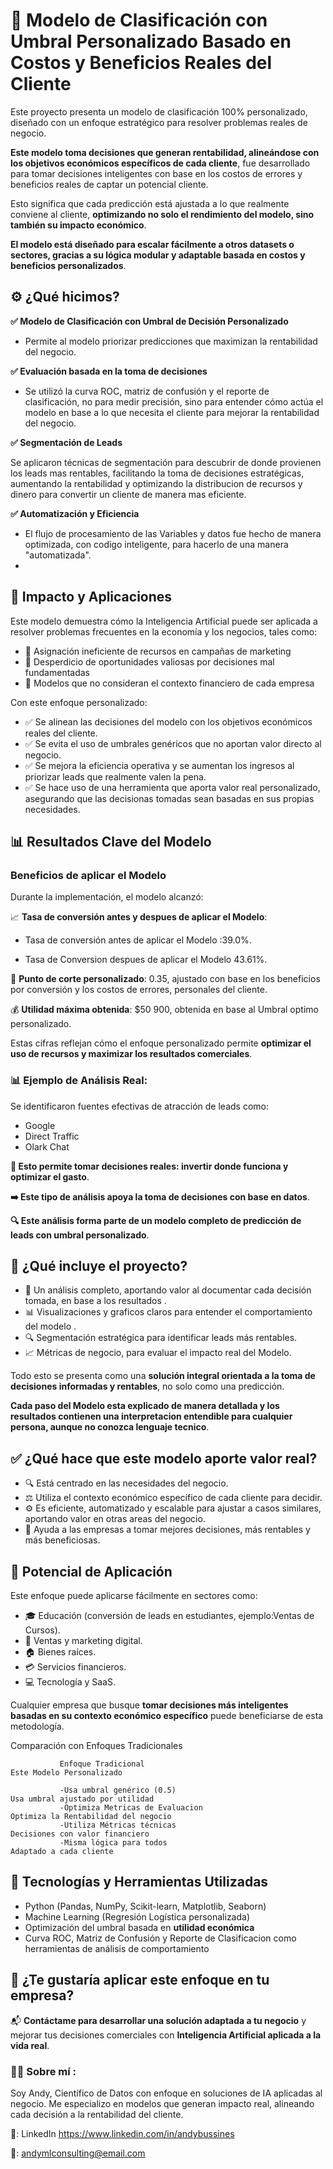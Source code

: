 # 🎯 Modelo de Clasificación con Umbral Personalizado Basado en Costos y Beneficios Reales del Cliente

Este proyecto presenta un modelo de clasificación 100% personalizado, diseñado con un enfoque estratégico para resolver problemas reales de negocio.

**Este modelo toma decisiones que generan rentabilidad, alineándose con los objetivos económicos específicos de cada cliente**, fue desarrollado para tomar decisiones inteligentes con base en los costos de errores y beneficios reales de captar un potencial cliente.

Esto significa que cada predicción está ajustada a lo que realmente conviene al cliente, **optimizando no solo el rendimiento del modelo, sino también su impacto económico**.

**El modelo está diseñado para escalar fácilmente a otros datasets o sectores, gracias a su lógica modular y adaptable basada en costos y beneficios personalizados**.

## ⚙️ ¿Qué hicimos?

**✅ Modelo de Clasificación con Umbral de Decisión Personalizado**

- Permite al modelo priorizar predicciones que maximizan la rentabilidad del negocio.


**✅ Evaluación basada en la toma de decisiones**

- Se utilizó la curva ROC, matriz de confusión y el reporte de clasificación, no para medir precisión, sino para entender cómo actúa el modelo en base a lo que necesita el cliente para mejorar la rentabilidad del negocio.

**✅ Segmentación de Leads**

Se aplicaron técnicas de segmentación para descubrir de donde provienen los leads mas rentables, facilitando la toma de decisiones estratégicas, aumentando la rentabilidad y optimizando la distribucion de recursos y dinero para convertir un cliente de manera mas eficiente.

**✅ Automatización y Eficiencia**

- El flujo de procesamiento de las Variables y datos fue hecho de manera optimizada, con codigo inteligente, para hacerlo de una manera "automatizada".
- 

## 🚀 Impacto y Aplicaciones

Este modelo demuestra cómo la Inteligencia Artificial puede ser aplicada a resolver problemas frecuentes en la economía y los negocios, tales como:

- 🔹 Asignación ineficiente de recursos en campañas de marketing  
- 🔹 Desperdicio de oportunidades valiosas por decisiones mal fundamentadas  
- 🔹 Modelos que no consideran el contexto financiero de cada empresa  

Con este enfoque personalizado:

- ✅ Se alinean las decisiones del modelo con los objetivos económicos reales del cliente.  
- ✅ Se evita el uso de umbrales genéricos que no aportan valor directo al negocio.  
- ✅ Se mejora la eficiencia operativa y se aumentan los ingresos al priorizar leads que realmente valen la pena.  
- ✅ Se hace uso de una herramienta que aporta valor real personalizado, asegurando que las decisionas tomadas sean basadas en sus propias necesidades.

 

## 📊 Resultados Clave del Modelo 

### Beneficios de aplicar el Modelo

Durante la implementación, el modelo alcanzó:

📈 **Tasa de conversión antes y despues de aplicar el Modelo**:

- Tasa de conversión antes de aplicar el Modelo :39.0%.
  
- Tasa de Conversion despues de aplicar el Modelo 43.61%.
  
🎯 **Punto de corte personalizado**: 0.35, ajustado con base en los beneficios por conversión y los costos de errores, personales del cliente.

  
💰 **Utilidad máxima obtenida**: $50 900, obtenida en base al Umbral optimo personalizado.


Estas cifras reflejan cómo el enfoque personalizado permite **optimizar el uso de recursos y maximizar los resultados comerciales**.

### 📊 Ejemplo de Análisis Real:

Se identificaron fuentes efectivas de atracción de leads como:
- Google
- Direct Traffic
- Olark Chat

**🎯 Esto permite tomar decisiones reales: invertir donde funciona y optimizar el gasto**.

**➡️ Este tipo de análisis apoya la toma de decisiones con base en datos**.

**🔍 Este análisis forma parte de un modelo completo de predicción de leads con umbral personalizado**.

## 🧠 ¿Qué incluye el proyecto?

- 📘 Un análisis completo, aportando valor al documentar cada decisión tomada, en base a los resultados . 
- 📊 Visualizaciones y graficos claros para entender el comportamiento del modelo . 
- 🔍 Segmentación estratégica para identificar leads más rentables.
- 📈 Métricas de negocio, para evaluar el impacto real del Modelo.

Todo esto se presenta como una **solución integral orientada a la toma de decisiones informadas y rentables**, no solo como una predicción.

**Cada paso del Modelo esta explicado de manera detallada y los resultados contienen una interpretacion entendible para cualquier persona, aunque no conozca lenguaje tecnico**.


## ✅ ¿Qué hace que este modelo aporte valor real?

- 🔍 Está centrado en las necesidades del negocio.  
- ⚖️ Utiliza el contexto económico específico de cada cliente para decidir.  
- ⚙️ Es eficiente, automatizado y escalable para ajustar a casos similares, aportando valor en otras areas del negocio.  
- 💼 Ayuda a las empresas a tomar mejores decisiones, más rentables y más beneficiosas.  

## 🚀 Potencial de Aplicación

Este enfoque puede aplicarse fácilmente en sectores como:

- 🎓 Educación (conversión de leads en estudiantes, ejemplo:Ventas de Cursos).
- 💼 Ventas y marketing digital. 
- 🏠 Bienes raíces.
- 💳 Servicios financieros.  
- 💻 Tecnología y SaaS.  

Cualquier empresa que busque **tomar decisiones más inteligentes basadas en su contexto económico específico** puede beneficiarse de esta metodología.

Comparación con Enfoques Tradicionales

               Enfoque Tradicional	                                             Este Modelo Personalizado
                  
               -Usa umbral genérico (0.5)         	                             Usa umbral ajustado por utilidad
               -Optimiza Metricas de Evaluacion	                             Optimiza la Rentabilidad del negocio
               -Utiliza Métricas técnicas	                                     Decisiones con valor financiero
               -Misma lógica para todos	                                     Adaptado a cada cliente



## 🧠 Tecnologías y Herramientas Utilizadas

- Python (Pandas, NumPy, Scikit-learn, Matplotlib, Seaborn)  
- Machine Learning (Regresión Logística personalizada)  
- Optimización del umbral basada en **utilidad económica**  
- Curva ROC, Matriz de Confusión y Reporte de Clasificacion como herramientas de análisis de comportamiento  

## 🤝 ¿Te gustaría aplicar este enfoque en tu empresa?

📬 **Contáctame para desarrollar una solución adaptada a tu negocio** y mejorar tus decisiones comerciales con **Inteligencia Artificial aplicada a la vida real**.



### 🙋‍♂️ Sobre mí :

Soy Andy, Científico de Datos con enfoque en soluciones de IA aplicadas al negocio.
Me especializo en modelos que generan impacto real, alineando cada decisión a la rentabilidad del cliente.

🔗: LinkedIn  https://www.linkedin.com/in/andybussines

📧: andymlconsulting@email.com

